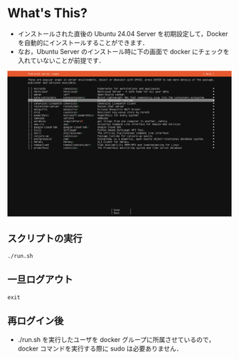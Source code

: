 # What's This?
- インストールされた直後の Ubuntu 24.04 Server を初期設定して，Docker を自動的にインストールすることができます．
- なお，Ubuntu Server のインストール時に下の画面で docker にチェックを入れていないことが前提です．


![install](install.png)

## スクリプトの実行
~~~
./run.sh
~~~

## 一旦ログアウト 
~~~
exit
~~~

## 再ログイン後
- ./run.sh を実行したユーザを docker グループに所属させているので，docker コマンドを実行する際に sudo は必要ありません．



